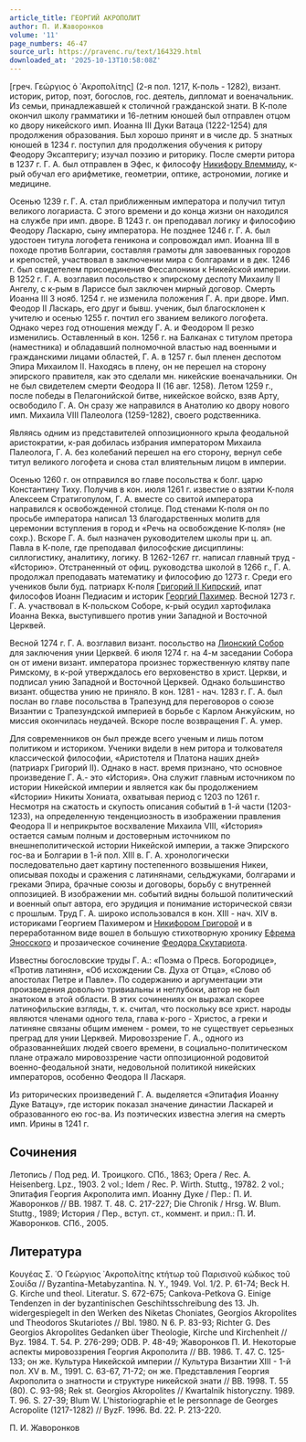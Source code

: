 ```yaml
---
article_title: ГЕОРГИЙ АКРОПОЛИТ
author: П. И.Жаворонков
volume: '11'
page_numbers: 46-47
source_url: https://pravenc.ru/text/164329.html
downloaded_at: '2025-10-13T10:58:08Z'
---
```


[греч. Γεώργιος ὁ ᾿Ακροπολίτης] (2-я пол. 1217, К-поль - 1282), визант. историк, ритор, поэт, богослов, гос. деятель, дипломат и военачальник. Из семьи, принадлежавшей к столичной гражданской знати. В К-поле окончил школу грамматики и 16-летним юношей был отправлен отцом ко двору никейского имп. Иоанна III Дуки Ватаца (1222-1254) для продолжения образования. Был хорошо принят и в числе др. 5 знатных юношей в 1234 г. поступил для продолжения обучения к ритору Феодору Эксаптеригу; изучал поэзию и риторику. После смерти ритора в 1237 г. Г. А. был отправлен в Эфес, к философу [Никифору Влеммиду](<https://pravenc.ru/text/Никифору Влеммиду.html>), к-рый обучал его арифметике, геометрии, оптике, астрономии, логике и медицине.

Осенью 1239 г. Г. А. стал приближенным императора и получил титул великого логариаста. С этого времени и до конца жизни он находился на службе при имп. дворе. В 1243 г. он преподавал логику и философию Феодору Ласкарю, сыну императора. Не позднее 1246 г. Г. А. был удостоен титула логофета геникона и сопровождал имп. Иоанна III в походе против Болгарии, составляя грамоты для завоеванных городов и крепостей, участвовал в заключении мира с болгарами и в дек. 1246 г. был свидетелем присоединения Фессалоники к Никейской империи. В 1252 г. Г. А. возглавил посольство к эпирскому деспоту Михаилу II Ангелу, с к-рым в Лариссе был заключен мирный договор. Смерть Иоанна III 3 нояб. 1254 г. не изменила положения Г. А. при дворе. Имп. Феодор II Ласкарь, его друг и бывш. ученик, был благосклонен к учителю и осенью 1255 г. почтил его званием великого логофета. Однако через год отношения между Г. А. и Феодором II резко изменились. Оставленный в кон. 1256 г. на Балканах с титулом претора (наместника) и обладавший полномочной властью над военными и гражданскими лицами областей, Г. А. в 1257 г. был пленен деспотом Эпира Михаилом II. Находясь в плену, он не перешел на сторону эпирского правителя, как это сделали мн. никейские военачальники. Он не был свидетелем смерти Феодора II (16 авг. 1258). Летом 1259 г., после победы в Пелагонийской битве, никейское войско, взяв Арту, освободило Г. А. Он сразу же направился в Анатолию ко двору нового имп. Михаила VIII Палеолога (1259-1282), своего родственника.

Являясь одним из представителей оппозиционного крыла феодальной аристократии, к-рая добилась избрания императором Михаила Палеолога, Г. А. без колебаний перешел на его сторону, вернул себе титул великого логофета и снова стал влиятельным лицом в империи.

Осенью 1260 г. он отправился во главе посольства к болг. царю Константину Тиху. Получив в кон. июля 1261 г. известие о взятии К-поля Алексеем Стратигопулом, Г. А. вместе со свитой императора направился к освобожденной столице. Под стенами К-поля он по просьбе императора написал 13 благодарственных молитв для церемонии вступления в город и «Речь на освобождение К-поля» (не сохр.). Вскоре Г. А. был назначен руководителем школы при ц. ап. Павла в К-поле, где преподавал философские дисциплины: силлогистику, аналитику, логику. В 1262-1267 гг. написал главный труд - «Историю». Отстраненный от офиц. руководства школой в 1266 г., Г. А. продолжал преподавать математику и философию до 1273 г. Среди его учеников были буд. патриарх К-поля [Григорий II Кипрский](<https://pravenc.ru/text/Григорий II Кипрский.html>), ипат философов Иоанн Педиасим и историк [Георгий Пахимер](<https://pravenc.ru/text/Георгий Пахимер.html>). Весной 1273 г. Г. А. участвовал в К-польском Соборе, к-рый осудил хартофилака Иоанна Векка, выступившего против унии Западной и Восточной Церквей.

Весной 1274 г. Г. А. возглавил визант. посольство на [Лионский Собор](<https://pravenc.ru/text/Лионский Собор.html>) для заключения унии Церквей. 6 июля 1274 г. на 4-м заседании Собора он от имени визант. императора произнес торжественную клятву папе Римскому, в к-рой утверждалось его верховенство в христ. Церкви, и подписал унию Западной и Восточной Церквей. Однако большинство визант. общества унию не приняло. В кон. 1281 - нач. 1283 г. Г. А. был послан во главе посольства в Трапезунд для переговоров о союзе Византии с Трапезундской империей в борьбе с Карлом Анжуйским, но миссия окончилась неудачей. Вскоре после возвращения Г. А. умер.

Для современников он был прежде всего ученым и лишь потом политиком и историком. Ученики видели в нем ритора и толкователя классической философии, «Аристотеля и Платона наших дней» (патриарх Григорий II). Однако в наст. время признано, что основное произведение Г. А.- это «История». Она служит главным источником по истории Никейской империи и является как бы продолжением «Истории» Никиты Хониата, охватывая период с 1203 по 1261 г. Несмотря на сжатость и скупость описания событий в 1-й части (1203-1233), на определенную тенденциозность в изображении правления Феодора II и неприкрытое восхваление Михаила VIII, «История» остается самым полным и достоверным источником по внешнеполитической истории Никейской империи, а также Эпирского гос-ва и Болгарии в 1-й пол. XIII в. Г. А. хронологически последовательно дает картину постепенного возвышения Никеи, описывая походы и сражения с латинянами, сельджуками, болгарами и греками Эпира, брачные союзы и договоры, борьбу с внутренней оппозицией. В изображении мн. событий видны большой политический и военный опыт автора, его эрудиция и понимание исторической связи с прошлым. Труд Г. А. широко использовался в кон. XIII - нач. XIV в. историками Георгием Пахимером и [Никифором Григорой](<https://pravenc.ru/text/Никифором Григорой.html>) и в переработанном виде вошел в большую стихотворную хронику [Ефрема Эносского](<https://pravenc.ru/text/Ефрема Эносского.html>) и прозаическое сочинение [Феодора Скутариота](<https://pravenc.ru/text/Феодора Скутариота.html>).

Известны богословские труды Г. А.: «Поэма о Пресв. Богородице», «Против латинян», «Об исхождении Св. Духа от Отца», «Слово об апостолах Петре и Павле». По содержанию и аргументации эти произведения довольно тривиальны и неглубоки, автор не был знатоком в этой области. В этих сочинениях он выражал скорее латинофильские взгляды, т. к. считал, что поскольку все христ. народы являются членами одного тела, глава к-рого - Христос, а греки и латиняне связаны общим именем - ромеи, то не существует серьезных преград для унии Церквей. Мировоззрение Г. А., одного из образованнейших людей своего времени, в социально-политическом плане отражало мировоззрение части оппозиционной родовитой военно-феодальной знати, недовольной политикой никейских императоров, особенно Феодора II Ласкаря.

Из риторических произведений Г. А. выделяется «Эпитафия Иоанну Дуке Ватацу», где историк показал значение династии Ласкарей и образованного ею гос-ва. Из поэтических известна элегия на смерть имп. Ирины в 1241 г.

## Сочинения

Летопись / Под ред. И. Троицкого. СПб., 1863; Opera / Rec. A. Heisenberg. Lpz., 1903. 2 vol.; Idem / Rec. P. Wirth. Stuttg., 19782. 2 vol.; Эпитафия Георгия Акрополита имп. Иоанну Дуке / Пер.: П. И. Жаворонков // ВВ. 1987. Т. 48. С. 217-227; Die Chronik / Hrsg. W. Blum. Stuttg., 1989; История / Пер., вступ. ст., коммент. и прил.: П. И. Жаворонков. СПб., 2005.

## Литература

Κουγέας Σ. ῾Ο Γεώργιος ᾿Ακροπολίτης κτήτωρ τοῦ Παρισινοῦ κώδικος τοῦ Σουίδα // Byzantina-Metabyzantina. N. Y., 1949. Vol. 1/2. Р. 61-74; Beck H. G. Kirche und theol. Literatur. S. 672-675; Cankova-Petkova G. Einige Tendenzen in der byzantinischen Geschihtsschreibung des 13. Jh. widergespiegelt in den Werken des Niketas Choniates, Georgios Akropolites und Theodoros Skutariotes // Bbl. 1980. N 6. P. 83-93; Richter G. Des Georgios Akropolites Gedanken über Theologie, Kirche und Kirchenheit // Byz. 1984. T. 54. P. 276-299; ODB. P. 48-49; Жаворонков П. И. Некоторые аспекты мировоззрения Георгия Акрополита // ВВ. 1986. T. 47. С. 125-133; он же. Культура Никейской империи // Культура Византии XIII - 1-й пол. XV в. М., 1991. С. 63-67, 71-72; он же. Представления Георгия Акрополита о знатности и структуре никейской знати // ВВ. 1998. T. 55 (80). С. 93-98; Rek st. Georgios Akropolites // Kwartalnik historyczny. 1989. T. 96. S. 27-39; Blum W. L'historiographie et le personnage de Georges Acropolite (1217-1282) // ByzF. 1996. Bd. 22. P. 213-220.

П. И.  Жаворонков
